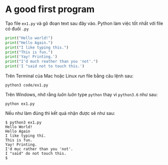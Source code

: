 # A good first program

Tạo file `ex1.py` và gõ đoạn text sau đây vào. Python làm việc tốt nhất với file có đuôi `.py`

```py
print("Hello world!")
print("Hello Again.")
print("I like typing this.")
print("This is fun.")
print('Yay! Printing.')
print("I'd much reather than you 'not'.")
print('I "said not to touch this.')
```

Trên Terminal của Mac hoặc Linux _run_ file bằng câu lệnh sau:

```
python3 code/ex1.py
```

Trên Windows, nhớ rằng _luôn luôn_ type `python` thay vì `python3.6` như sau:

```
python ex1.py
```

Nếu như làm đúng thì kết quả nhận được sẽ như sau:

```
$ python3 ex1.py
Hello World!
Hello Again
I like typing thí.
This is fun.
Yay! Printing.
I'd mục rather than you 'not'.
I "said" do not touch this.
$
```
